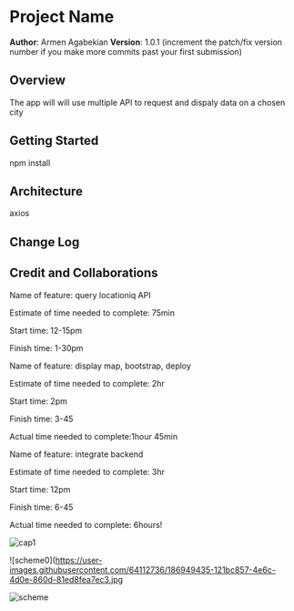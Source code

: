# Project Name

**Author**: Armen Agabekian
**Version**: 1.0.1 (increment the patch/fix version number if you make more commits past your first submission)

## Overview
The app will will use multiple API to request and dispaly data on a chosen city

## Getting Started
npm install

## Architecture
axios

## Change Log
<!-- Use this area to document the iterative changes made to your application as each feature is successfully implemented. Use time stamps. Here's an example:

01-01-2001 4:59pm - Application now has a fully-functional express server, with a GET route for the location resource. -->

## Credit and Collaborations
<!-- Give credit (and a link) to other people or resources that helped you build this application. -->

Name of feature: query locationiq API

Estimate of time needed to complete: 75min

Start time: 12-15pm

Finish time: 1-30pm


Name of feature: display map, bootstrap, deploy

Estimate of time needed to complete: 2hr 

Start time: 2pm

Finish time: 3-45

Actual time needed to complete:1hour 45min


Name of feature: integrate backend

Estimate of time needed to complete: 3hr 

Start time: 12pm

Finish time: 6-45

Actual time needed to complete: 6hours!

![cap1](https://user-images.githubusercontent.com/64112736/186949258-851e4ad1-96e4-48ca-b8f5-1666ebd72356.png)


![scheme0](https://user-images.githubusercontent.com/64112736/186949435-121bc857-4e6c-4d0e-860d-81ed8fea7ec3.jpg

![scheme](https://user-images.githubusercontent.com/64112736/186766256-8ef47087-9edf-4f96-aa14-53925434ba5c.jpg)


